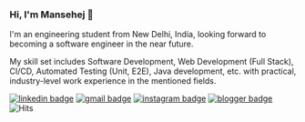 ### Hi, I'm Mansehej 👋

I'm an engineering student from New Delhi, India, looking forward to becoming a software engineer in the near future.

My skill set includes Software Development, Web Development (Full Stack), CI/CD, Automated Testing (Unit, E2E), Java development, etc. with practical, industry-level work experience in the mentioned fields.

[![linkedin badge](https://img.shields.io/badge/Mansehej-30302f?style=flat&logo=linkedin&labelColor=0376B5&color=0376B5)](https://www.linkedin.com/in/mansehej)
[![gmail badge](https://img.shields.io/badge/Mansehej-30302f?style=flat&logo=gmail&logoColor=white&labelColor=D14836&color=D14836)](mailto:mansehej@gmail.com)
[![instagram badge](https://img.shields.io/badge/Mansehej-30302f?style=flat&logo=instagram&logoColor=white&labelColor=E4405F&color=E4405F)](https://www.instagram.com/mansehej/)
[![blogger badge](https://img.shields.io/badge/TheBinaryTree-30302f?style=flat&logo=blogger&logoColor=white&labelColor=FF5722&color=FF5722)](https://www.thebinarytree.com/)
![Hits](https://hitcounter.pythonanywhere.com/count/tag.svg?url=https%3A%2F%2Fgithub.com%2Fmansehej%2Fhit-counter)
